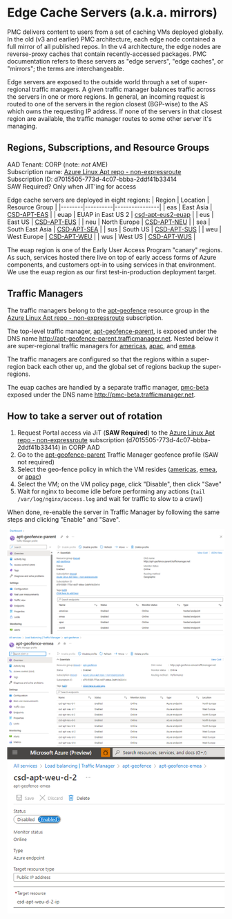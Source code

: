 # Edge Cache Servers (a.k.a. mirrors)

PMC delivers content to users from a set of caching VMs deployed globally.
In the old (v3 and earlier) PMC architecture, each edge node contained a full mirror of all published repos.
In the v4 architecture, the edge nodes are reverse-proxy caches that contain recently-accessed packages.
PMC documentation refers to these servers as "edge servers", "edge caches", or "mirrors"; the terms are interchangeable.

Edge servers are exposed to the outside world through a set of super-regional traffic managers.
A given traffic manager balances traffic across the servers in one or more regions.
In general, an incoming request is routed to one of the servers in the region closest (BGP-wise) to the AS which owns the requesting IP address.
If none of the servers in that closest region are available, the traffic manager routes to some other server it's managing.

## Regions, Subscriptions, and Resource Groups

AAD Tenant: CORP (note: _not_ AME)  
Subscription name: [Azure Linux Apt repo - non-expressroute](https://ms.portal.azure.com/#@microsoft.onmicrosoft.com/resource/subscriptions/d7015505-773d-4c07-bbba-2ddf41b33414)  
Subscription ID: d7015505-773d-4c07-bbba-2ddf41b33414  
SAW Required? Only when JIT'ing for access

Edge cache servers are deployed in eight regions:
| Region | Location | Resource Group |
|--------|----------|----------------|
| eas | East Asia | [CSD-APT-EAS](https://ms.portal.azure.com/#@microsoft.onmicrosoft.com/resource/subscriptions/d7015505-773d-4c07-bbba-2ddf41b33414/resourceGroups/CSD-APT-EAS) |
| euap | EUAP in East US 2 | [csd-apt-eus2-euap](https://ms.portal.azure.com/#@microsoft.onmicrosoft.com/resource/subscriptions/d7015505-773d-4c07-bbba-2ddf41b33414/resourceGroups/csd-apt-eus2-euap) |
| eus | East US | [CSD-APT-EUS](https://ms.portal.azure.com/#@microsoft.onmicrosoft.com/resource/subscriptions/d7015505-773d-4c07-bbba-2ddf41b33414/resourceGroups/CSD-APT-EUS) |
| neu | North Europe | [CSD-APT-NEU](https://ms.portal.azure.com/#@microsoft.onmicrosoft.com/resource/subscriptions/d7015505-773d-4c07-bbba-2ddf41b33414/resourceGroups/CSD-APT-NEU) |
| sea | South East Asia | [CSD-APT-SEA](https://ms.portal.azure.com/#@microsoft.onmicrosoft.com/resource/subscriptions/d7015505-773d-4c07-bbba-2ddf41b33414/resourceGroups/CSD-APT-SEA) |
| sus | South US | [CSD-APT-SUS](https://ms.portal.azure.com/#@microsoft.onmicrosoft.com/resource/subscriptions/d7015505-773d-4c07-bbba-2ddf41b33414/resourceGroups/CSD-APT-SUS) |
| weu | West Europe | [CSD-APT-WEU](https://ms.portal.azure.com/#@microsoft.onmicrosoft.com/resource/subscriptions/d7015505-773d-4c07-bbba-2ddf41b33414/resourceGroups/CSD-APT-WEU) |
| wus | West US | [CSD-APT-WUS](https://ms.portal.azure.com/#@microsoft.onmicrosoft.com/resource/subscriptions/d7015505-773d-4c07-bbba-2ddf41b33414/resourceGroups/CSD-APT-WUS) |

The euap region is one of the Early User Access Program "canary" regions.
As such, services hosted there live on top of early access forms of Azure components, and customers opt-in to using services in that environment.
We use the euap region as our first test-in-production deployment target.

## Traffic Managers

The traffic managers belong to the [apt-geofence](https://ms.portal.azure.com/#@microsoft.onmicrosoft.com/resource/subscriptions/d7015505-773d-4c07-bbba-2ddf41b33414/resourceGroups/apt-geofence/overview) resource group in the [Azure Linux Apt repo - non-expressroute](https://ms.portal.azure.com/#@microsoft.onmicrosoft.com/resource/subscriptions/d7015505-773d-4c07-bbba-2ddf41b33414) subscription.

The top-level traffic manager, [apt-geofence-parent](https://ms.portal.azure.com/#@microsoft.onmicrosoft.com/resource/subscriptions/d7015505-773d-4c07-bbba-2ddf41b33414/resourceGroups/apt-geofence/providers/Microsoft.Network/trafficmanagerprofiles/apt-geofence-parent), is exposed under the DNS name http://apt-geofence-parent.trafficmanager.net.
Nested below it are super-regional traffic managers for [americas](https://ms.portal.azure.com/#@microsoft.onmicrosoft.com/resource/subscriptions/d7015505-773d-4c07-bbba-2ddf41b33414/resourceGroups/apt-geofence/providers/Microsoft.Network/trafficmanagerprofiles/apt-geofence-americas), [apac](https://ms.portal.azure.com/#@microsoft.onmicrosoft.com/resource/subscriptions/d7015505-773d-4c07-bbba-2ddf41b33414/resourceGroups/apt-geofence/providers/Microsoft.Network/trafficmanagerprofiles/apt-geofence-apac), and [emea](https://ms.portal.azure.com/#@microsoft.onmicrosoft.com/resource/subscriptions/d7015505-773d-4c07-bbba-2ddf41b33414/resourceGroups/apt-geofence/providers/Microsoft.Network/trafficmanagerprofiles/apt-geofence-emea).

The traffic managers are configured so that the regions within a super-region back each other up, and the global set of regions backup the super-regions.

The euap caches are handled by a separate traffic manager, [pmc-beta](https://ms.portal.azure.com/#@microsoft.onmicrosoft.com/resource/subscriptions/d7015505-773d-4c07-bbba-2ddf41b33414/resourceGroups/csd-apt-eus2-euap/providers/Microsoft.Network/trafficmanagerprofiles/pmc-beta/overview) exposed under the DNS name http://pmc-beta.trafficmanager.net.

## How to take a server out of rotation

1. Request Portal access via JiT (**SAW Required**) to the [Azure Linux Apt repo - non-expressroute](https://ms.portal.azure.com/#@microsoft.onmicrosoft.com/resource/subscriptions/d7015505-773d-4c07-bbba-2ddf41b33414) subscription (d7015505-773d-4c07-bbba-2ddf41b33414) in CORP AAD
1. Go to the [apt-geofence-parent](https://ms.portal.azure.com/#@microsoft.onmicrosoft.com/resource/subscriptions/d7015505-773d-4c07-bbba-2ddf41b33414/resourceGroups/apt-geofence/providers/Microsoft.Network/trafficmanagerprofiles/apt-geofence-parent) Traffic Manager geofence profile (SAW not required)
1. Select the geo-fence policy in which the VM resides ([americas](https://ms.portal.azure.com/#@microsoft.onmicrosoft.com/resource/subscriptions/d7015505-773d-4c07-bbba-2ddf41b33414/resourceGroups/apt-geofence/providers/Microsoft.Network/trafficmanagerprofiles/apt-geofence-americas), [emea](https://ms.portal.azure.com/#@microsoft.onmicrosoft.com/resource/subscriptions/d7015505-773d-4c07-bbba-2ddf41b33414/resourceGroups/apt-geofence/providers/Microsoft.Network/trafficmanagerprofiles/apt-geofence-emea), or [apac](https://ms.portal.azure.com/#@microsoft.onmicrosoft.com/resource/subscriptions/d7015505-773d-4c07-bbba-2ddf41b33414/resourceGroups/apt-geofence/providers/Microsoft.Network/trafficmanagerprofiles/apt-geofence-apac))
1. Select the VM; on the VM policy page, click "Disable", then click "Save"
1. Wait for nginx to become idle before performing any actions (`tail /var/log/nginx/access.log` and wait for traffic to slow to a crawl)

When done, re-enable the server in Traffic Manager by following the same steps and clicking "Enable" and "Save".

![Parent Traffic Manager policy page](./parent-policy.png)
![Regional Traffic Manager policy page](./regional-policy.png)
![VM within a regional policy](./vm-in-policy.png)
